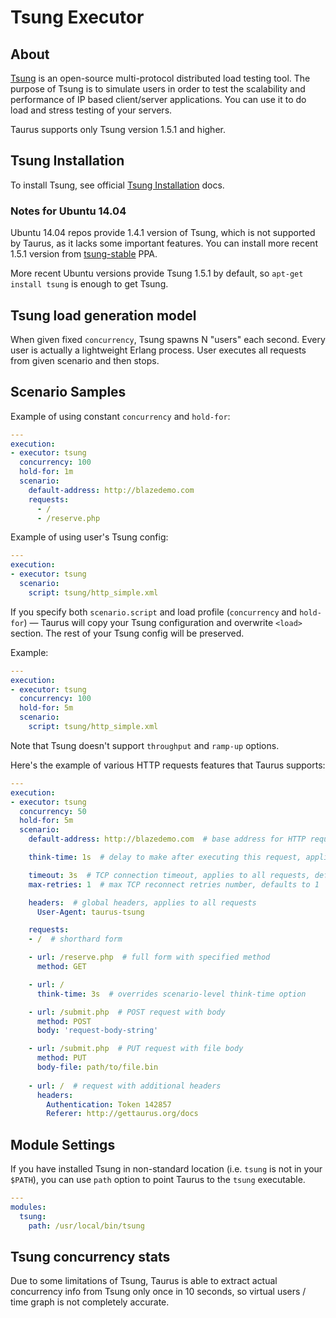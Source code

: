 # Tsung Executor

## About

[Tsung](http://tsung.erlang-projects.org/) is an open-source multi-protocol distributed load testing tool.
The purpose of Tsung is to simulate users in order to test the scalability and performance of IP based client/server
applications. You can use it to do load and stress testing of your servers.

Taurus supports only Tsung version 1.5.1 and higher.

## Tsung Installation

To install Tsung, see official [Tsung Installation](http://tsung.erlang-projects.org/user_manual/installation.html) docs.

### Notes for Ubuntu 14.04

Ubuntu 14.04 repos provide 1.4.1 version of Tsung, which is not supported by Taurus, as it lacks some important features.
You can install more recent 1.5.1 version from [tsung-stable](https://launchpad.net/~tsung/+archive/ubuntu/stable) PPA.

More recent Ubuntu versions provide Tsung 1.5.1 by default, so `apt-get install tsung` is enough to get Tsung.

## Tsung load generation model

When given fixed `concurrency`, Tsung spawns N "users" each second. Every user is actually a lightweight Erlang process.
User executes all requests from given scenario and then stops.

## Scenario Samples

Example of using constant `concurrency` and `hold-for`:
```yaml
---
execution:
- executor: tsung
  concurrency: 100
  hold-for: 1m
  scenario:
    default-address: http://blazedemo.com
    requests:
      - /
      - /reserve.php
```

Example of using user's Tsung config:
```yaml
---
execution:
- executor: tsung
  scenario:
    script: tsung/http_simple.xml
```

If you specify both `scenario.script` and load profile (`concurrency` and `hold-for`) — Taurus will copy your Tsung
configuration and overwrite `<load>` section. The rest of your Tsung config will be preserved.

Example:
```yaml
---
execution:
- executor: tsung
  concurrency: 100
  hold-for: 5m
  scenario:
    script: tsung/http_simple.xml
```

Note that Tsung doesn't support `throughput` and `ramp-up` options.

Here's the example of various HTTP requests features that Taurus supports:

```yaml
---
execution:
- executor: tsung
  concurrency: 50
  hold-for: 5m
  scenario:
    default-address: http://blazedemo.com  # base address for HTTP requests

    think-time: 1s  # delay to make after executing this request, applies to all requests, default value is 0

    timeout: 3s  # TCP connection timeout, applies to all requests, defaults value is infinity
    max-retries: 1  # max TCP reconnect retries number, defaults to 1

    headers:  # global headers, applies to all requests
      User-Agent: taurus-tsung

    requests:
    - /  # shorthard form

    - url: /reserve.php  # full form with specified method
      method: GET

    - url: /
      think-time: 3s  # overrides scenario-level think-time option

    - url: /submit.php  # POST request with body
      method: POST
      body: 'request-body-string'

    - url: /submit.php  # PUT request with file body
      method: PUT
      body-file: path/to/file.bin
      
    - url: /  # request with additional headers
      headers:
        Authentication: Token 142857
        Referer: http://gettaurus.org/docs
```

## Module Settings

If you have installed Tsung in non-standard location (i.e. `tsung` is not in your `$PATH`), you can use `path` option
to point Taurus to the `tsung` executable.

```yaml
---
modules:
  tsung:
    path: /usr/local/bin/tsung
```

## Tsung concurrency stats

Due to some limitations of Tsung, Taurus is able to extract actual concurrency info from Tsung only once in 10 seconds,
so virtual users / time graph is not completely accurate.
